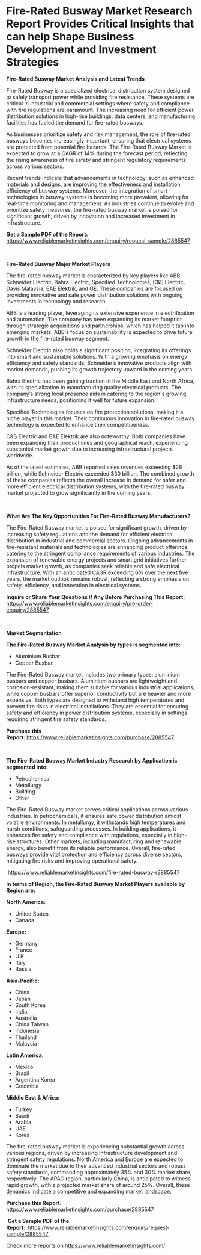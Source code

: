 <p><h1>Fire-Rated Busway Market Research Report Provides Critical Insights that can help Shape Business Development and Investment Strategies</h1></p><p><strong>Fire-Rated Busway Market Analysis and Latest Trends</strong></p>
<p><p>Fire-Rated Busway is a specialized electrical distribution system designed to safely transport power while providing fire resistance. These systems are critical in industrial and commercial settings where safety and compliance with fire regulations are paramount. The increasing need for efficient power distribution solutions in high-rise buildings, data centers, and manufacturing facilities has fueled the demand for fire-rated busways. </p><p>As businesses prioritize safety and risk management, the role of fire-rated busways becomes increasingly important, ensuring that electrical systems are protected from potential fire hazards. The Fire-Rated Busway Market is expected to grow at a CAGR of 14% during the forecast period, reflecting the rising awareness of fire safety and stringent regulatory requirements across various sectors. </p><p>Recent trends indicate that advancements in technology, such as enhanced materials and designs, are improving the effectiveness and installation efficiency of busway systems. Moreover, the integration of smart technologies in busway systems is becoming more prevalent, allowing for real-time monitoring and management. As industries continue to evolve and prioritize safety measures, the fire-rated busway market is poised for significant growth, driven by innovation and increased investment in infrastructure.</p></p>
<p><strong>Get a Sample PDF of the Report:&nbsp;</strong> <a href="https://www.reliablemarketinsights.com/enquiry/request-sample/2885547?utm_campaign=3258&utm_medium=2&utm_source=Github&utm_content=ia&utm_term=13032025&utm_id=fire-rated-busway">https://www.reliablemarketinsights.com/enquiry/request-sample/2885547</a></p>
<p>&nbsp;</p>
<p><strong>Fire-Rated Busway Major Market Players</strong></p>
<p><p>The fire-rated busway market is characterized by key players like ABB, Schneider Electric, Bahra Electric, Specified Technologies, C&S Electric, Davis Malaysia, EAE Elektrik, and GE. These companies are focused on providing innovative and safe power distribution solutions with ongoing investments in technology and research.</p><p>ABB is a leading player, leveraging its extensive experience in electrification and automation. The company has been expanding its market footprint through strategic acquisitions and partnerships, which has helped it tap into emerging markets. ABB's focus on sustainability is expected to drive future growth in the fire-rated busway segment.</p><p>Schneider Electric also holds a significant position, integrating its offerings into smart and sustainable solutions. With a growing emphasis on energy efficiency and safety standards, Schneider’s innovative products align with market demands, pushing its growth trajectory upward in the coming years.</p><p>Bahra Electric has been gaining traction in the Middle East and North Africa, with its specialization in manufacturing quality electrical products. The company’s strong local presence aids in catering to the region's growing infrastructure needs, positioning it well for future expansion.</p><p>Specified Technologies focuses on fire protection solutions, making it a niche player in this market. Their continuous innovation in fire-rated busway technology is expected to enhance their competitiveness.</p><p>C&S Electric and EAE Elektrik are also noteworthy. Both companies have been expanding their product lines and geographical reach, experiencing substantial market growth due to increasing infrastructural projects worldwide.</p><p>As of the latest estimates, ABB reported sales revenues exceeding $28 billion, while Schneider Electric exceeded $30 billion. The combined growth of these companies reflects the overall increase in demand for safer and more efficient electrical distribution systems, with the fire-rated busway market projected to grow significantly in the coming years.</p></p>
<p>&nbsp;</p>
<p><strong>What Are The Key Opportunities For Fire-Rated Busway Manufacturers?</strong></p>
<p><p>The Fire-Rated Busway market is poised for significant growth, driven by increasing safety regulations and the demand for efficient electrical distribution in industrial and commercial sectors. Ongoing advancements in fire-resistant materials and technologies are enhancing product offerings, catering to the stringent compliance requirements of various industries. The expansion of renewable energy projects and smart grid initiatives further propels market growth, as companies seek reliable and safe electrical infrastructure. With an anticipated CAGR exceeding 6% over the next five years, the market outlook remains robust, reflecting a strong emphasis on safety, efficiency, and innovation in electrical systems.</p></p>
<p><strong>Inquire or Share Your Questions If Any Before Purchasing This Report:</strong> <a href="https://www.reliablemarketinsights.com/enquiry/pre-order-enquiry/2885547?utm_campaign=3258&utm_medium=2&utm_source=Github&utm_content=ia&utm_term=13032025&utm_id=fire-rated-busway">https://www.reliablemarketinsights.com/enquiry/pre-order-enquiry/2885547</a></p>
<p>&nbsp;</p>
<p><strong>Market Segmentation</strong></p>
<p><strong>The Fire-Rated Busway Market Analysis by types is segmented into:</strong></p>
<p><ul><li>Aluminium Busbar</li><li>Copper Busbar</li></ul></p>
<p><p>The Fire-Rated Busway market includes two primary types: aluminium busbars and copper busbars. Aluminium busbars are lightweight and corrosion-resistant, making them suitable for various industrial applications, while copper busbars offer superior conductivity but are heavier and more expensive. Both types are designed to withstand high temperatures and prevent fire risks in electrical installations. They are essential for ensuring safety and efficiency in power distribution systems, especially in settings requiring stringent fire safety standards.</p></p>
<p><strong>Purchase this Report:&nbsp;</strong><a href="https://www.reliablemarketinsights.com/purchase/2885547?utm_campaign=3258&utm_medium=2&utm_source=Github&utm_content=ia&utm_term=13032025&utm_id=fire-rated-busway">https://www.reliablemarketinsights.com/purchase/2885547</a></p>
<p>&nbsp;</p>
<p><strong>The Fire-Rated Busway Market Industry Research by Application is segmented into:</strong></p>
<p><ul><li>Petrochemical</li><li>Metallurgy</li><li>Building</li><li>Other</li></ul></p>
<p><p>The Fire-Rated Busway market serves critical applications across various industries. In petrochemicals, it ensures safe power distribution amidst volatile environments. In metallurgy, it withstands high temperatures and harsh conditions, safeguarding processes. In building applications, it enhances fire safety and compliance with regulations, especially in high-rise structures. Other markets, including manufacturing and renewable energy, also benefit from its reliable performance. Overall, fire-rated busways provide vital protection and efficiency across diverse sectors, mitigating fire risks and improving operational safety.</p></p>
<p><a href="https://www.reliablemarketinsights.com/fire-rated-busway-r2885547?utm_campaign=3258&utm_medium=2&utm_source=Github&utm_content=ia&utm_term=13032025&utm_id=fire-rated-busway">&nbsp;https://www.reliablemarketinsights.com/fire-rated-busway-r2885547</a></p>
<p><strong>In terms of Region, the Fire-Rated Busway Market Players available by Region are:</strong></p>
<p>
    <p> <strong> North America: </strong>
        <ul>
            <li>United States</li>
            <li>Canada</li>
        </ul>
        </p> 
    <p> <strong> Europe: </strong>
        <ul>
            <li>Germany</li>
            <li>France</li>
            <li>U.K.</li>
            <li>Italy</li>
            <li>Russia</li>
        </ul>
        </p> 
    <p> <strong> Asia-Pacific: </strong>
        <ul>
            <li>China</li>
            <li>Japan</li>
            <li>South Korea</li>
            <li>India</li>
            <li>Australia</li>
            <li>China Taiwan</li>
            <li>Indonesia</li>
            <li>Thailand</li>
            <li>Malaysia</li>
        </ul>
        </p> 
    <p> <strong> Latin America: </strong>
        <ul>
            <li>Mexico</li>
            <li>Brazil</li>
            <li>Argentina Korea</li>
            <li>Colombia</li>
        </ul>
        </p> 
    <p> <strong> Middle East & Africa: </strong>
        <ul>
            <li>Turkey</li>
            <li>Saudi</li>
            <li>Arabia</li>
            <li>UAE</li>
            <li>Korea</li>
        </ul>
    </p>
    </p>
<p><p>The fire-rated busway market is experiencing substantial growth across various regions, driven by increasing infrastructure development and stringent safety regulations. North America and Europe are expected to dominate the market due to their advanced industrial sectors and robust safety standards, commanding approximately 35% and 30% market share, respectively. The APAC region, particularly China, is anticipated to witness rapid growth, with a projected market share of around 25%. Overall, these dynamics indicate a competitive and expanding market landscape.</p></p>
<p><strong>Purchase this Report: </strong><a href="https://www.reliablemarketinsights.com/purchase/2885547?utm_campaign=3258&utm_medium=2&utm_source=Github&utm_content=ia&utm_term=13032025&utm_id=fire-rated-busway">https://www.reliablemarketinsights.com/purchase/2885547</a></p>
<p>&nbsp;<strong>Get a Sample PDF of the Report:&nbsp;&nbsp;</strong><a href="https://www.reliablemarketinsights.com/enquiry/request-sample/2885547?utm_campaign=3258&utm_medium=2&utm_source=Github&utm_content=ia&utm_term=13032025&utm_id=fire-rated-busway">https://www.reliablemarketinsights.com/enquiry/request-sample/2885547</a></p>
<p><strong></strong></p>
<p>Check more reports on <a href="https://www.reliablemarketinsights.com/?utm_campaign=3258&utm_medium=2&utm_source=Github&utm_content=ia&utm_term=13032025&utm_id=fire-rated-busway">https://www.reliablemarketinsights.com/</a></p>